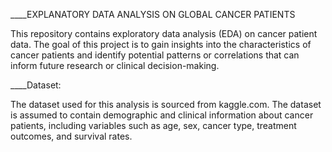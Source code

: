 ____EXPLANATORY DATA ANALYSIS ON GLOBAL CANCER PATIENTS

This repository contains exploratory data analysis (EDA) on cancer patient data. The goal of this project is to gain insights into the characteristics of cancer patients and
identify potential patterns or correlations that can inform future research or clinical decision-making.

____Dataset:

The dataset used for this analysis is sourced from  kaggle.com. The dataset is assumed to contain demographic and clinical information about cancer patients, including 
variables such as age, sex, cancer type, treatment outcomes, and survival rates.
